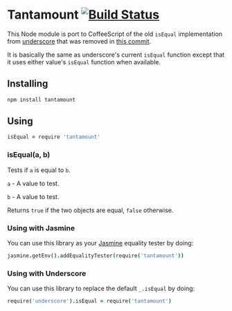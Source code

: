# Tantamount [![Build Status](https://travis-ci.org/kevinsawicki/tantamount.png)](https://travis-ci.org/kevinsawicki/tantamount)

This Node module is port to CoffeeScript of the old `isEqual` implementation
from [underscore](http://underscorejs.org/#isEqual) that was removed in
[this commit](https://github.com/documentcloud/underscore/commit/f97783bd177e9f2fad49eadf1ae19c303150c647).

It is basically the same as underscore's current `isEqual` function except that
it uses either value's `isEqual` function when available.

## Installing

```sh
npm install tantamount
```

## Using

```coffeescript
isEqual = require 'tantamount'
```

### isEqual(a, b)

Tests if `a` is equal to `b`.

`a` - A value to test.

`b` - A value to test.

Returns `true` if the two objects are equal, `false` otherwise.

### Using with Jasmine

You can use this library as your [Jasmine](https://github.com/pivotal/jasmine)
equality tester by doing:

```coffeescript
jasmine.getEnv().addEqualityTester(require('tantamount'))
```

### Using with Underscore

You can use this library to replace the default `_.isEqual` by doing:

```coffeescript
require('underscore').isEqual = require('tantamount')
```
